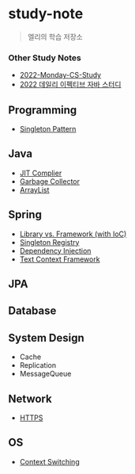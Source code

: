 # study-note

> 엘리의 학습 저장소

### Other Study Notes

- [2022-Monday-CS-Study](https://github.com/woowacourse-study/2022-Monday-CS-Study)
- [2022 데일리 이펙티브 자바 스터디](https://github.com/woowacourse-study/2022-daily-effective-java)

## Programming

- [Singleton Pattern](https://github.com/woowacourse-study/2022-Monday-CS-Study/blob/main/Design/1.md)

## Java

- [JIT Complier](./java/jit-compiler.md)
- [Garbage Collector](https://github.com/woowacourse-study/2022-Monday-CS-Study/blob/main/Java/2.md)
- [ArrayList](https://github.com/woowacourse-study/2022-Monday-CS-Study/blob/main/Java/40.md)

## Spring

- [Library vs. Framework (with IoC)](./spring/library-framework.md)
- [Singleton Registry](./spring/singleton-registry.md)
- [Dependency Injection](./spring/di.md)
- [Text Context Framework](./spring/test-context-framwork.md)

## JPA

## Database

## System Design

- Cache
- Replication
- MessageQueue

## Network

- [HTTPS](./network/https.md)

## OS

- [Context Switching](https://github.com/woowacourse-study/2022-Monday-CS-Study/blob/main/OperatingSystem/16.md)

